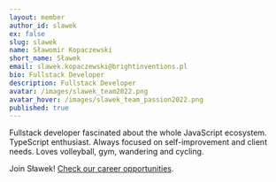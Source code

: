 ```yaml
---
layout: member
author_id: slawek
ex: false
slug: slawek
name: Sławomir Kopaczewski
short_name: Sławek
email: slawek.kopaczewski@brightinventions.pl
bio: Fullstack Developer
description: Fullstack Developer
avatar: /images/slawek_team2022.png
avatar_hover: /images/slawek_team_passion2022.png
published: true
---
```

Fullstack developer fascinated about the whole JavaScript ecosystem. TypeScript enthusiast. Always focused on self-improvement and client needs. Loves volleyball, gym, wandering and cycling.

Join Sławek! [Check our career opportunities](/career).